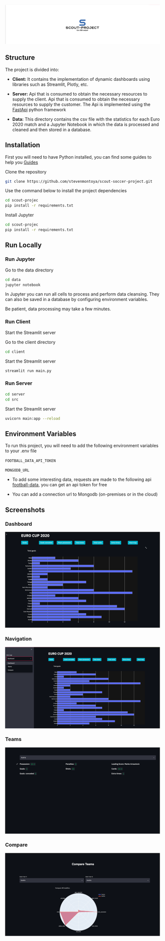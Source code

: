 
![Logo](https://raw.githubusercontent.com/stevenmontoya/scout-soccer-project/main/docs/logo.png)

    
## Structure

The project is divided into:

- **Client:** It contains the implementation of dynamic dashboards using libraries such as Streamlit, Plotly, etc.

- **Server:** Api that is consumed to obtain the necessary resources to supply the client. Api that is consumed to obtain the necessary resources to supply the customer. The Api is implemented using the [FastApi](https://fastapi.tiangolo.com) python framework 

- **Data:** This directory contains the csv file with the statistics for each Euro 2020 match and a Jupyter Notebook in which the data is processed and cleaned and then stored in a database.


## Installation

First you will need to have Python installed, you can find some guides to help you [Guides](https://realpython.com/installing-python/)

Clone the repository
```bash
git clone https://github.com/stevenmontoya/scout-soccer-project.git
```

Use the command below to install the project dependencies

```bash
cd scout-projec
pip install -r requirements.txt
```

Install Jupyter

```bash
cd scout-projec
pip install -r requirements.txt
```


## Run Locally


### Run Jupyter

Go to the data directory

```bash
cd data
jupyter notebook
```

In Jupyter you can run all cells to process and perform data cleansing. They can also be saved in a database by configuring environment variables. 

Be patient, data processing may take a few minutes.

### Run Client

Start the Streamlit server

Go to the client directory

```bash
cd client
```

Start the Streamlit server

```bash
streamlit run main.py
```

  
### Run Server


```bash
cd server
cd src
```

Start the Streamlit server

```bash
uvicorn main:app --reload
```


## Environment Variables

To run this project, you will need to add the following environment variables to your .env file

`FOOTBALL_DATA_API_TOKEN`

`MONGODB_URL`

- To add some interesting data, requests are made to the following api [football-data](https://www.football-data.org/), you can get an api token for free

- You can add a connection url to Mongodb (on-premises or in the cloud) 
## Screenshots

### Dashboard
![Dashboard](https://raw.githubusercontent.com/stevenmontoya/scout-soccer-project/main/docs/dashboard.png)

### Navigation
![Navigation](https://raw.githubusercontent.com/stevenmontoya/scout-soccer-project/main/docs/navigation.png)

### Teams
![Teams](https://raw.githubusercontent.com/stevenmontoya/scout-soccer-project/main/docs/teams.png)

### Compare
![Compare](https://raw.githubusercontent.com/stevenmontoya/scout-soccer-project/main/docs/compare.png)

  